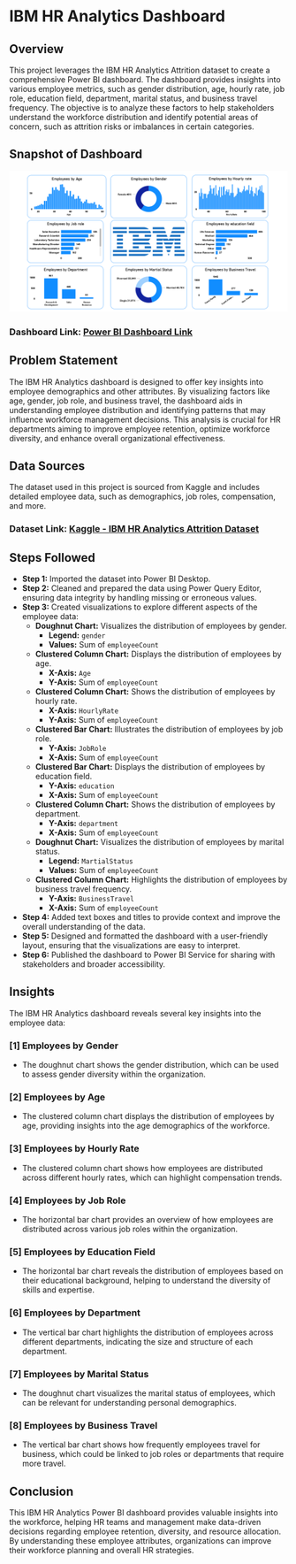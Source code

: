 # IBM HR Analytics Dashboard

## Overview

This project leverages the IBM HR Analytics Attrition dataset to create a comprehensive Power BI dashboard. The dashboard provides insights into various employee metrics, such as gender distribution, age, hourly rate, job role, education field, department, marital status, and business travel frequency. The objective is to analyze these factors to help stakeholders understand the workforce distribution and identify potential areas of concern, such as attrition risks or imbalances in certain categories.

## Snapshot of Dashboard

![Dashboard_Snapshot](https://github.com/kscheran93/Power-BI-IBM-HR-Dashboard/blob/main/IBM%20HR%20.png)

### Dashboard Link: [Power BI Dashboard Link](https://app.powerbi.com/view?r=eyJrIjoiYWMwYmQyMGMtNTMxNy00YWU5LWJkNTUtN2UxYmQ3MTA4NjI1IiwidCI6ImRmODY3OWNkLWE4MGUtNDVkOC05OWFjLWM4M2VkN2ZmOTVhMCJ9)

## Problem Statement

The IBM HR Analytics dashboard is designed to offer key insights into employee demographics and other attributes. By visualizing factors like age, gender, job role, and business travel, the dashboard aids in understanding employee distribution and identifying patterns that may influence workforce management decisions. This analysis is crucial for HR departments aiming to improve employee retention, optimize workforce diversity, and enhance overall organizational effectiveness.

## Data Sources

The dataset used in this project is sourced from Kaggle and includes detailed employee data, such as demographics, job roles, compensation, and more.

### Dataset Link: [Kaggle - IBM HR Analytics Attrition Dataset](https://www.kaggle.com/datasets/pavansubhasht/ibm-hr-analytics-attrition-dataset)

## Steps Followed

- **Step 1:** Imported the dataset into Power BI Desktop.
- **Step 2:** Cleaned and prepared the data using Power Query Editor, ensuring data integrity by handling missing or erroneous values.
- **Step 3:** Created visualizations to explore different aspects of the employee data:
  - **Doughnut Chart:** Visualizes the distribution of employees by gender.
    - **Legend:** `gender`
    - **Values:** Sum of `employeeCount`
  - **Clustered Column Chart:** Displays the distribution of employees by age.
    - **X-Axis:** `Age`
    - **Y-Axis:** Sum of `employeeCount`
  - **Clustered Column Chart:** Shows the distribution of employees by hourly rate.
    - **X-Axis:** `HourlyRate`
    - **Y-Axis:** Sum of `employeeCount`
  - **Clustered Bar Chart:** Illustrates the distribution of employees by job role.
    - **Y-Axis:** `JobRole`
    - **X-Axis:** Sum of `employeeCount`
  - **Clustered Bar Chart:** Displays the distribution of employees by education field.
    - **Y-Axis:** `education`
    - **X-Axis:** Sum of `employeeCount`
  - **Clustered Column Chart:** Shows the distribution of employees by department.
    - **Y-Axis:** `department`
    - **X-Axis:** Sum of `employeeCount`
  - **Doughnut Chart:** Visualizes the distribution of employees by marital status.
    - **Legend:** `MartialStatus`
    - **Values:** Sum of `employeeCount`
  - **Clustered Column Chart:** Highlights the distribution of employees by business travel frequency.
    - **Y-Axis:** `BusinessTravel`
    - **X-Axis:** Sum of `employeeCount`
- **Step 4:** Added text boxes and titles to provide context and improve the overall understanding of the data.
- **Step 5:** Designed and formatted the dashboard with a user-friendly layout, ensuring that the visualizations are easy to interpret.
- **Step 6:** Published the dashboard to Power BI Service for sharing with stakeholders and broader accessibility.

## Insights

The IBM HR Analytics dashboard reveals several key insights into the employee data:

### [1] Employees by Gender
   - The doughnut chart shows the gender distribution, which can be used to assess gender diversity within the organization.

### [2] Employees by Age
   - The clustered column chart displays the distribution of employees by age, providing insights into the age demographics of the workforce.

### [3] Employees by Hourly Rate
   - The clustered column chart shows how employees are distributed across different hourly rates, which can highlight compensation trends.

### [4] Employees by Job Role
   - The horizontal bar chart provides an overview of how employees are distributed across various job roles within the organization.

### [5] Employees by Education Field
   - The horizontal bar chart reveals the distribution of employees based on their educational background, helping to understand the diversity of skills and expertise.

### [6] Employees by Department
   - The vertical bar chart highlights the distribution of employees across different departments, indicating the size and structure of each department.

### [7] Employees by Marital Status
   - The doughnut chart visualizes the marital status of employees, which can be relevant for understanding personal demographics.

### [8] Employees by Business Travel
   - The vertical bar chart shows how frequently employees travel for business, which could be linked to job roles or departments that require more travel.

## Conclusion

This IBM HR Analytics Power BI dashboard provides valuable insights into the workforce, helping HR teams and management make data-driven decisions regarding employee retention, diversity, and resource allocation. By understanding these employee attributes, organizations can improve their workforce planning and overall HR strategies.
